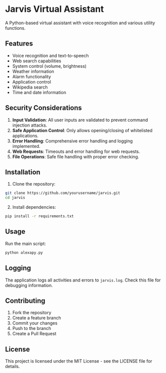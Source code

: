 # Jarvis Virtual Assistant

A Python-based virtual assistant with voice recognition and various utility functions.

## Features

- Voice recognition and text-to-speech
- Web search capabilities
- System control (volume, brightness)
- Weather information
- Alarm functionality
- Application control
- Wikipedia search
- Time and date information

## Security Considerations

1. **Input Validation**: All user inputs are validated to prevent command injection attacks.
2. **Safe Application Control**: Only allows opening/closing of whitelisted applications.
3. **Error Handling**: Comprehensive error handling and logging implemented.
4. **Web Requests**: Timeouts and error handling for web requests.
5. **File Operations**: Safe file handling with proper error checking.

## Installation

1. Clone the repository:
```bash
git clone https://github.com/yourusername/jarvis.git
cd jarvis
```

2. Install dependencies:
```bash
pip install -r requirements.txt
```

## Usage

Run the main script:
```bash
python alexapy.py
```

## Logging

The application logs all activities and errors to `jarvis.log`. Check this file for debugging information.

## Contributing

1. Fork the repository
2. Create a feature branch
3. Commit your changes
4. Push to the branch
5. Create a Pull Request

## License

This project is licensed under the MIT License - see the LICENSE file for details. 